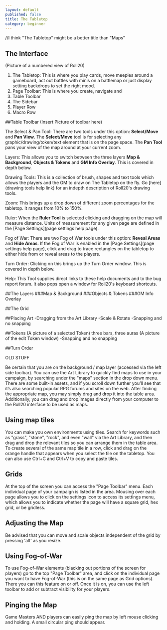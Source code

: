 ```yaml
---
layout: default
published: false
title: The Tabletop
category: beginner
---
```


//I think "The Tabletop" might be a better title than "Maps"

## The Interface
(Picture of a numbered view of Roll20)

1. The Tabletop: This is where you play cards, move meeples around a gameboard, act out battles with minis on a battlemap or just display setting backdrops to set the right mood.
2. Page Toolbar: This is where you create, navigate and 
3. Table Toolbar
4. The Sidebar
5. Player Row
6. Macro Row

##Table Toolbar
(Insert Picture of toolbar here)

The Select & Pan Tool: There are two tools under this option: **Select/Move** and **Pan View**. The **Select/Move** tool is for selecting any graphic/drawing/token/text element that is on the page space. The **Pan Tool** pans your view of the map around at your current zoom.

Layers: This allows you to switch between the three layers **Map & Background**, **Objects & Tokens** and **GM Info Overlay**. This is covered in depth below.

Drawing Tools: This is a collection of brush, shapes and text tools which allows the players and the GM to draw on The Tabletop on the fly. Go [here] (drawing tools help link) for an indepth description of Roll20's drawing tools.

Zoom: This brings up a drop down of different zoom percentages for the tabletop. It ranges from 10% to 150%.

Ruler: When the **Ruler Tool** is selected clicking and dragging on the map will measure distance. Units of measurement for any given page are defined in the [Page Settings](page settings help page).

Fog of War: There are two Fog of War tools under this option: **Reveal Areas** and **Hide Areas**. If the Fog of War is enabled in the [Page Settings](page settings help page), click and drag to trace rectangles on the tabletop to either hide from or reveal areas to the players.

Turn Order: Clicking on this brings up the Turn Order window. This is covered in depth below.

Help: This Tool supplies direct links to these help documents and to the bug report forum. It also pops open a window for Roll20's keyboard shortcuts.

##The Layers
###Map & Background
###Objects & Tokens
###GM Info Overlay

##The Grid

##Placing Art
-Dragging from the Art Library
-Scale & Rotate
-Snapping and no snapping

##Tokens
(A picture of a selected Token)
three bars, three auras
(A picture of the edit Token window)
-Snapping and no snapping

##Turn Order

OLD STUFF


  Be certain that you are on the background / map layer (accessed via the left side toolbar).  You can use the Art Library to quickly find maps to use in your campaign, by searching under the "maps" section in the drop down menu. There are some built-in assets, and if you scroll down further you’ll see that it’s also searching popular RPG forums and sites on the web.  After finding the appropriate map, you may simply drag and drop it into the table area.  Additionally, you can drag and drop images directly from your computer to the Roll20 interface to be used as maps.


## Using map tiles

  You can make you own environments using tiles.  Search for keywords such as "grass", "stone", "rock", and even "wall" via the Art Library, and then drag and drop the relevant tiles so you can arrange them in the table area.  To create several of the same map tile in a row, click and drag on the orange handle that appears when you select the tile on the tabletop. You can also use Ctrl+C and Ctrl+V to copy and paste tiles.


## Grids

  At the top of the screen you can access the "Page Toolbar" menu.  Each individual page of your campaign is listed in the area.  Mousing over each page allows you to click on the settings icon to access its settings menu, which allows you to indicate whether the page will have a square grid, hex grid, or be gridless.


## Adjusting the Map

  Be advised that you can move and scale objects independent of the grid by pressing 'alt' as you resize.
  

## Using Fog-of-War

  To use Fog-of-War elements (blacking out portions of the screen for players) go to the top "Page Toolbar" area, and click on the individual page you want to have Fog-of-War (this is on the same page as Grid options).  There you can this feature on or off.  Once it is on, you can use the left toolbar to add or subtract visibility for your players.
  

## Pinging the Map

  Game Masters AND players can easily ping the map by left mouse clicking and holding.  A small circular ping should appear.